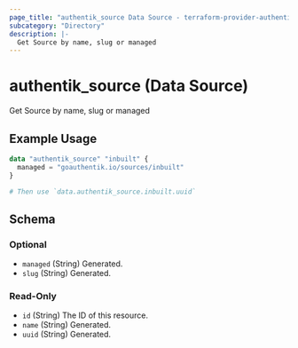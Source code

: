 ```yaml
---
page_title: "authentik_source Data Source - terraform-provider-authentik"
subcategory: "Directory"
description: |-
  Get Source by name, slug or managed
---
```


# authentik_source (Data Source)

Get Source by name, slug or managed


## Example Usage

```terraform
data "authentik_source" "inbuilt" {
  managed = "goauthentik.io/sources/inbuilt"
}

# Then use `data.authentik_source.inbuilt.uuid`
```

<!-- schema generated by tfplugindocs -->
## Schema

### Optional

- `managed` (String) Generated.
- `slug` (String) Generated.

### Read-Only

- `id` (String) The ID of this resource.
- `name` (String) Generated.
- `uuid` (String) Generated.
